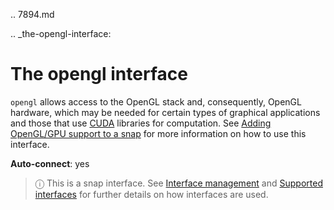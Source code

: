 .. 7894.md

.. _the-opengl-interface:

# The opengl interface

`opengl` allows access to the OpenGL stack and, consequently, OpenGL hardware, which may be needed for certain types of graphical applications and those that use [CUDA](https://en.wikipedia.org/wiki/CUDA) libraries for computation. See [Adding OpenGL/GPU support to a snap](/t/adding-opengl-gpu-support-to-a-snap/6273) for more information on how to use this interface.

**Auto-connect**: yes

> ⓘ  This is a snap interface. See [Interface management](/t/interface-management/6154) and [Supported interfaces](/t/supported-interfaces/7744) for further details on how interfaces are used.